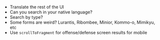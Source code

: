 - Translate the rest of the UI
- Can you search in your native language?
- Search by type?
- Some forms are weird? Lurantis, Ribombee, Minior, Kommo-o, Mimikyu, etc
- Use `scrollToFragment` for offense/defense screen results for mobile
